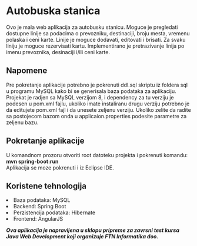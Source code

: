 # Autobuska stanica
Ovo je mala web aplikacija za autobusku stanicu. Moguce je pregledati dostupne linije sa podacima o prevozniku, destinaciji, broju mesta, vremenu polaska i ceni karte. Linije je moguce dodavati, editovati i brisati. Za svaku liniju je moguce rezervisati kartu. Implementirano je pretrazivanje linija po imenu prevoznika, desinaciji i/ili ceni karte.

## Napomene
Pre pokretanje aplikacije potrebno je pokrenuti ddl.sql skriptu iz foldera sql u programu MySQL kako bi se generisala baza podataka za aplikaciju. Projekat je radjen sa MySQL verzijom 8, i dependency za tu verziju je podesen u pom.xml fajlu, ukoliko imate instaliranu drugu verziju potrebno je da editujete pom.xml fajl i da unesete zeljenu verziju. Ukoliko zelite da radite sa postojecom bazom onda u applicaion.properties podesite parametre za zeljenu bazu. 

## Pokretanje aplikacije
U komandnom prozoru otvoriti root datoteku projekta i pokrenuti komandu: <br>
<b>mvn spring-boot:run</b>
<br>
Aplikacija se moze pokrenuti i iz Eclipse IDE.

## Koristene tehnologija
<li>Baza podataka: MySQL
<li>Backend: Spring Boot
<li>Perzistencija podataka: Hibernate
<li>Frontend: AngularJS


<i><b>Ova aplikacija je napravljena u sklopu pripreme za zavrsni test kursa Java Web Development koji organizuje FTN Informatika doo.</b></i>